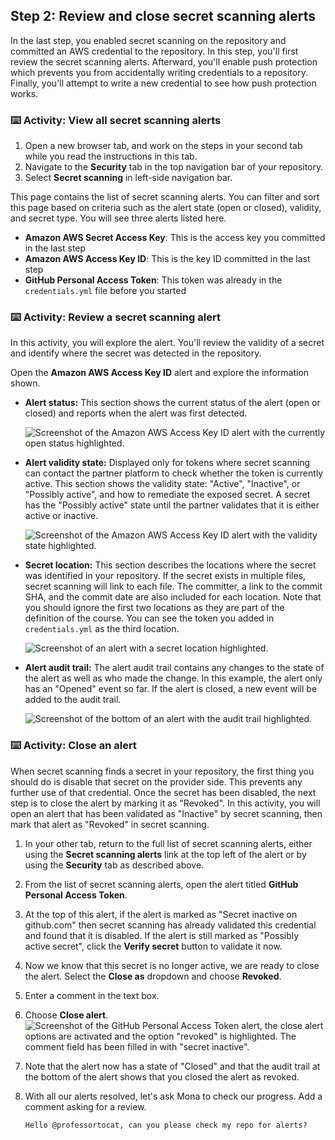 ## Step 2: Review and close secret scanning alerts

In the last step, you enabled secret scanning on the repository and committed an AWS credential to the repository.
In this step, you'll first review the secret scanning alerts.
Afterward, you'll enable push protection which prevents you from accidentally writing credentials to a repository.
Finally, you'll attempt to write a new credential to see how push protection works.

### :keyboard: Activity: View all secret scanning alerts

1. Open a new browser tab, and work on the steps in your second tab while you read the instructions in this tab.
2. Navigate to the **Security** tab in the top navigation bar of your repository.
3. Select **Secret scanning** in left-side navigation bar.

This page contains the list of secret scanning alerts. You can filter and sort this page based on criteria such as the alert state (open or closed), validity, and secret type. You will see three alerts listed here.

- **Amazon AWS Secret Access Key**: This is the access key you committed in the last step
- **Amazon AWS Access Key ID**: This is the key ID committed in the last step
- **GitHub Personal Access Token**: This token was already in the `credentials.yml` file before you started

### :keyboard: Activity: Review a secret scanning alert

In this activity, you will explore the alert. You'll review the validity of a secret and identify where the secret was detected in the repository.

Open the **Amazon AWS Access Key ID** alert and explore the information shown.

- **Alert status:** This section shows the current status of the alert (open or closed) and reports when the alert was first detected.

  ![Screenshot of the Amazon AWS Access Key ID alert with the currently open status highlighted.](https://github.com/user-attachments/assets/1ccfece8-cbc2-46d2-9936-e3175def8252)

- **Alert validity state:** Displayed only for tokens where secret scanning can contact the partner platform to check whether the token is currently active. This section shows the validity state: "Active", "Inactive", or "Possibly active", and how to remediate the exposed secret. A secret has the "Possibly active" state until the partner validates that it is either active or inactive.

  ![Screenshot of the Amazon AWS Access Key ID alert with the validity state highlighted.](https://github.com/user-attachments/assets/0fa7e342-5af6-4c95-899f-d1fee230c9ec)

- **Secret location:** This section describes the locations where the secret was identified in your repository. If the secret exists in multiple files, secret scanning will link to each file. The committer, a link to the commit SHA, and the commit date are also included for each location. Note that you should ignore the first two locations as they are part of the definition of the course. You can see the token you added in `credentials.yml` as the third location.

  ![Screenshot of an alert with a secret location highlighted.](https://github.com/user-attachments/assets/86048e93-8995-45d3-97c3-a4a1cdd4230e)

- **Alert audit trail:** The alert audit trail contains any changes to the state of the alert as well as who made the change. In this example, the alert only has an "Opened" event so far. If the alert is closed, a new event will be added to the audit trail.

  ![Screenshot of the bottom of an alert with the audit trail highlighted.](https://github.com/user-attachments/assets/e915d138-7d74-4f0c-a39e-164c7e7de8b5)

### :keyboard: Activity: Close an alert

When secret scanning finds a secret in your repository, the first thing you should do is disable that secret on the provider side.
This prevents any further use of that credential.
Once the secret has been disabled, the next step is to close the alert by marking it as "Revoked".
In this activity, you will open an alert that has been validated as "Inactive" by secret scanning, then mark that alert as "Revoked" in secret scanning.

1. In your other tab, return to the full list of secret scanning alerts, either using the **Secret scanning alerts** link at the top left of the alert or by using the **Security** tab as described above.
2. From the list of secret scanning alerts, open the alert titled **GitHub Personal Access Token**.
3. At the top of this alert, if the alert is marked as "Secret inactive on github.com" then secret scanning has already validated this credential and found that it is disabled. If the alert is still marked as "Possibly active secret", click the **Verify secret** button to validate it now.
4. Now we know that this secret is no longer active, we are ready to close the alert. Select the **Close as** dropdown and choose **Revoked**.
5. Enter a comment in the text box.
6. Choose **Close alert**.
   ![Screenshot of the GitHub Personal Access Token alert, the close alert options are activated and the option "revoked" is highlighted. The comment field has been filled in with "secret inactive".](https://github.com/user-attachments/assets/380ed9d1-4b17-41a6-9a96-1fc28dbb91bd)
7. Note that the alert now has a state of "Closed" and that the audit trail at the bottom of the alert shows that you closed the alert as revoked.
8. With all our alerts resolved, let's ask Mona to check our progress. Add a comment asking for a review.

   ```txt
   Hello @professortocat, can you please check my repo for alerts?
   ```
